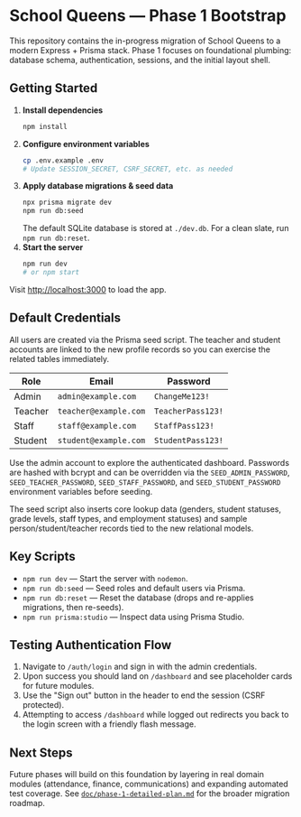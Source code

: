 # School Queens — Phase 1 Bootstrap

This repository contains the in-progress migration of School Queens to a modern Express + Prisma stack.
Phase 1 focuses on foundational plumbing: database schema, authentication, sessions, and the initial
layout shell.

## Getting Started

1. **Install dependencies**
   ```bash
   npm install
   ```
2. **Configure environment variables**
   ```bash
   cp .env.example .env
   # Update SESSION_SECRET, CSRF_SECRET, etc. as needed
   ```
3. **Apply database migrations & seed data**
   ```bash
   npx prisma migrate dev
   npm run db:seed
   ```
   The default SQLite database is stored at `./dev.db`. For a clean slate, run `npm run db:reset`.
4. **Start the server**
   ```bash
   npm run dev
   # or npm start
   ```

Visit [http://localhost:3000](http://localhost:3000) to load the app.

## Default Credentials

All users are created via the Prisma seed script. The teacher and student accounts are linked to the new profile records so you
can exercise the related tables immediately.

| Role    | Email                 | Password         |
|---------|-----------------------|------------------|
| Admin   | `admin@example.com`   | `ChangeMe123!`   |
| Teacher | `teacher@example.com` | `TeacherPass123!`|
| Staff   | `staff@example.com`   | `StaffPass123!`  |
| Student | `student@example.com` | `StudentPass123!`|

Use the admin account to explore the authenticated dashboard. Passwords are hashed with bcrypt and
can be overridden via the `SEED_ADMIN_PASSWORD`, `SEED_TEACHER_PASSWORD`, `SEED_STAFF_PASSWORD`, and `SEED_STUDENT_PASSWORD`
environment variables before seeding.

The seed script also inserts core lookup data (genders, student statuses, grade levels, staff types, and employment statuses) and
sample person/student/teacher records tied to the new relational models.

## Key Scripts

- `npm run dev` — Start the server with `nodemon`.
- `npm run db:seed` — Seed roles and default users via Prisma.
- `npm run db:reset` — Reset the database (drops and re-applies migrations, then re-seeds).
- `npm run prisma:studio` — Inspect data using Prisma Studio.

## Testing Authentication Flow

1. Navigate to `/auth/login` and sign in with the admin credentials.
2. Upon success you should land on `/dashboard` and see placeholder cards for future modules.
3. Use the "Sign out" button in the header to end the session (CSRF protected).
4. Attempting to access `/dashboard` while logged out redirects you back to the login screen with a
   friendly flash message.

## Next Steps

Future phases will build on this foundation by layering in real domain modules (attendance, finance,
communications) and expanding automated test coverage. See [`doc/phase-1-detailed-plan.md`](doc/phase-1-detailed-plan.md)
for the broader migration roadmap.
